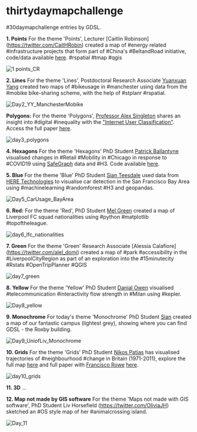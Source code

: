 # thirtydaymapchallenge
#30daymapchallenge entries by GDSL.

**1. Points**
For the theme 'Points', Lecturer [Caitlin Robinson] (https://twitter.com/CaitHRobin) created a map of #energy related #infrastructure projects that form part of #China's #BeltandRoad initiative, code/data available [here](https://github.com/CaitHRobinson/beltandroa). #rspatial #tmap #qgis

![1 points_CR](https://user-images.githubusercontent.com/57355504/98963967-2bccc580-2500-11eb-9370-301d3c0f6da2.png)

**2. Lines**
For the theme 'Lines', Postdoctoral Research Associate [Yuanxuan Yang](https://twitter.com/yyuanxuan) created two maps of #bikeusage in #manchester using data from the #mobike bike-sharing scheme, with the help of #stplanr #rspatial.

![Day2_YY_ManchesterMobike](https://user-images.githubusercontent.com/57355504/98964357-9ed63c00-2500-11eb-9995-5316a15b7b11.png)

**Polygons:**
For the theme 'Polygons', [Professor Alex Singleton](https://twitter.com/alexsingleton) shares an insight into #digital #inequality with the ["Internet User Classification"](https://tinyurl.com/y4loqbvj). Access the full paper [here](https://tinyurl.com/y2zhv4ma).

![day3_polygons](https://user-images.githubusercontent.com/57355504/98964330-97169780-2500-11eb-903f-29edc9885c40.png)

**4. Hexagons**
For the theme 'Hexagons' PhD Student [Patrick Ballantyne](https://twitter.com/pj_ballantyne) visualised changes in #Retail #Mobility in #Chicago in response to #COVID19 using [SafeGraph](https://twitter.com/SafeGraph) data and #H3. Code available [here](https://bit.ly/36ib2ZR).

**5. Blue**
For the theme 'Blue' PhD Student [Sian Teesdale](https://twitter.com/SianTeesdale) used data from [HERE Technologies](https://twitter.com/here) to visualise car detection in the San Francisco Bay Area using #machinelearning #randomforest #H3 and geopandas.

![Day5_CarUsage_BayArea](https://user-images.githubusercontent.com/57355504/98964319-92ea7a00-2500-11eb-9624-0e4c7ebd3265.png)

**6. Red:**
For the theme 'Red', PhD Student [Mel Green](https://twitter.com/MelanieGreen_1) created a map of Liverpool FC squad nationalities using #python #matplotlib #topoftheleague.

![day6_lfc_nationalities](https://user-images.githubusercontent.com/57355504/98964296-8d8d2f80-2500-11eb-8adf-92cae6d9f7b1.png)

**7. Green**
For the theme 'Green' Research Associate [Alessia Calafiore] (https://twitter.com/alel_domi) created a map of #park #accessibility in the #LiverpoolCityRegion as part of an exploration into the #15minutecity #Rstats #OpenTripPlanner #QGIS 

![day7_green](https://user-images.githubusercontent.com/57355504/98964236-7bab8c80-2500-11eb-913d-7635bfe04070.jpg)

**8. Yellow**
For the theme 'Yellow' PhD Student [Danial Owen](https://twitter.com/DanialOwenCDT) visualised #telecommunication #interactivity flow strength in #Milan using #kepler.

![Day8_yellow](https://user-images.githubusercontent.com/57355504/98964446-b8778380-2500-11eb-9840-b171f5ff2311.png)

**9. Monochrome**
For today's theme 'Monochrome' PhD Student [Sian](https://twitter.com/SianTeesdale) created a map of our fantastic campus (lightest grey), showing where you can find GDSL - the Roxby building.

![Day9_UniofLiv_Monochrome](https://user-images.githubusercontent.com/57355504/98964421-b01f4880-2500-11eb-8a8f-c4dc893d6984.png)

**10. Grids**
For the theme 'Grids' PhD Student [Nikos Patias](https://twitter.com/pat_nikos) has visualised trajectories of #neighbourhood #change in Britain (1971-2011), explore the full map [here](https://bit.ly/2KHqq6N) and full paper with [Francisco Rowe](https://twitter.com/Fcorowe) [here](https://bit.ly/3lgZhZD).

![day10_grids](https://user-images.githubusercontent.com/57355504/98964407-aac1fe00-2500-11eb-819d-ccf1c467d99c.png)

**11. 3D**
...

**12. Map not made by GIS software**
For the theme 'Maps not made with GIS software', PhD Student Liv Horsefield (https://twitter.com/OliviaJH) sketched an #OS style map of her #animalcrossing island.

![Day_11](https://user-images.githubusercontent.com/57355504/98964675-03919680-2501-11eb-8712-9f6a1ac1a7f1.jpg)
